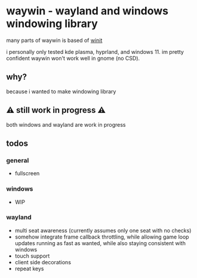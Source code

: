# waywin - wayland and windows windowing library
many parts of waywin is based of [winit](https://github.com/rust-windowing/winit)

i personally only tested kde plasma, hyprland, and windows 11.
im pretty confident waywin won't work well in gnome (no CSD).

## why?
because i wanted to make windowing library

## ⚠️ still work in progress ⚠️
both windows and wayland are work in progress
## todos
### general
- fullscreen
### windows
- WIP
### wayland
- multi seat awareness (currently assumes only one seat with no checks)
- somehow integrate frame callback throttling, while allowing game loop updates
running as fast as wanted, while also staying consistent with windows
- touch support
- client side decorations
- repeat keys
